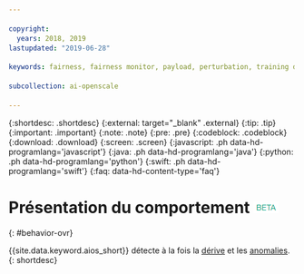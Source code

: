 ```yaml
---

copyright:
  years: 2018, 2019
lastupdated: "2019-06-28"

keywords: fairness, fairness monitor, payload, perturbation, training data, debiased

subcollection: ai-openscale

---
```


{:shortdesc: .shortdesc}
{:external: target="_blank" .external}
{:tip: .tip}
{:important: .important}
{:note: .note}
{:pre: .pre}
{:codeblock: .codeblock}
{:download: .download}
{:screen: .screen}
{:javascript: .ph data-hd-programlang='javascript'}
{:java: .ph data-hd-programlang='java'}
{:python: .ph data-hd-programlang='python'}
{:swift: .ph data-hd-programlang='swift'}
{:faq: data-hd-content-type='faq'}

# Présentation du comportement ![étiquette bêta](images/beta.png)
{: #behavior-ovr}

{{site.data.keyword.aios_short}} détecte à la fois la
[dérive](https://test.cloud.ibm.com/docs/services/ai-openscale?topic=ai-openscale-behavior-drift-ovr) et les
[anomalies](https://test.cloud.ibm.com/docs/services/ai-openscale?topic=ai-openscale-behavior-anomalies).
{: shortdesc}
